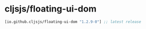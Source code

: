 # cljsjs/floating-ui-dom

[](dependency)
```clojure
[io.github.cljsjs/floating-ui-dom "1.2.9-0"] ;; latest release
```
[](/dependency)
